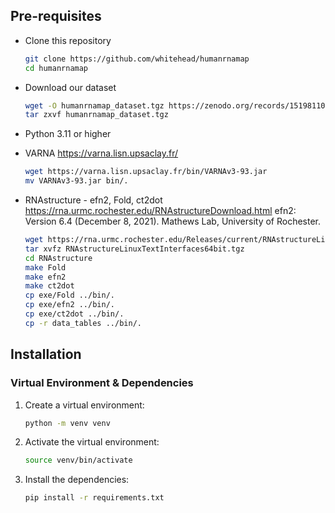 ## Pre-requisites

- Clone this repository
    ```bash
    git clone https://github.com/whitehead/humanrnamap
    cd humanrnamap
    ```
- Download our dataset
    ```bash
    wget -O humanrnamap_dataset.tgz https://zenodo.org/records/15198110
    tar zxvf humanrnamap_dataset.tgz
    ```

- Python 3.11 or higher
- VARNA
   https://varna.lisn.upsaclay.fr/
   ```bash
   wget https://varna.lisn.upsaclay.fr/bin/VARNAv3-93.jar
   mv VARNAv3-93.jar bin/.
   ```

- RNAstructure - efn2, Fold, ct2dot
   https://rna.urmc.rochester.edu/RNAstructureDownload.html
   efn2: Version 6.4 (December 8, 2021).
   Mathews Lab, University of Rochester.

   ```bash
   wget https://rna.urmc.rochester.edu/Releases/current/RNAstructureLinuxTextInterfaces64bit.tgz
   tar xvfz RNAstructureLinuxTextInterfaces64bit.tgz
   cd RNAstructure
   make Fold
   make efn2
   make ct2dot
   cp exe/Fold ../bin/.
   cp exe/efn2 ../bin/.
   cp exe/ct2dot ../bin/.
   cp -r data_tables ../bin/.
   ```

## Installation

### Virtual Environment & Dependencies

1. Create a virtual environment:
    ```bash
    python -m venv venv
    ```

2. Activate the virtual environment:
    ```bash
    source venv/bin/activate
    ```

3. Install the dependencies:
    ```bash
    pip install -r requirements.txt
    ```
